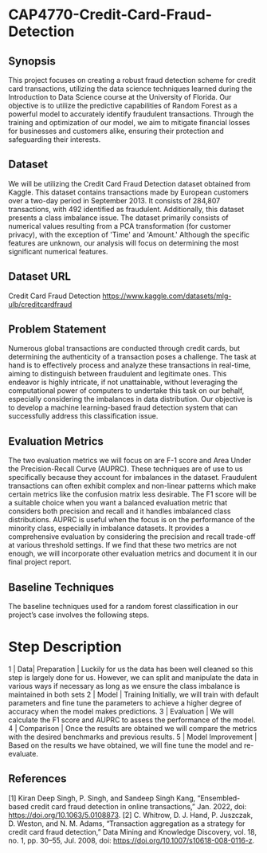 # CAP4770-Credit-Card-Fraud-Detection

## Synopsis
This project focuses on creating a robust fraud detection scheme for credit card transactions, utilizing the
data science techniques learned during the Introduction to Data Science course at the University of
Florida. Our objective is to utilize the predictive capabilities of Random Forest as a powerful model to
accurately identify fraudulent transactions. Through the training and optimization of our model, we aim
to mitigate financial losses for businesses and customers alike, ensuring their protection and
safeguarding their interests.

## Dataset
We will be utilizing the Credit Card Fraud Detection dataset obtained from Kaggle. This dataset contains
transactions made by European customers over a two-day period in September 2013. It consists of
284,807 transactions, with 492 identified as fraudulent. Additionally, this dataset presents a class
imbalance issue. The dataset primarily consists of numerical values resulting from a PCA transformation
(for customer privacy), with the exception of 'Time' and 'Amount.' Although the specific features are
unknown, our analysis will focus on determining the most significant numerical features.

## Dataset URL
Credit Card Fraud Detection https://www.kaggle.com/datasets/mlg-ulb/creditcardfraud

## Problem Statement
Numerous global transactions are conducted through credit cards, but determining the authenticity of a
transaction poses a challenge. The task at hand is to effectively process and analyze these transactions in
real-time, aiming to distinguish between fraudulent and legitimate ones. This endeavor is highly intricate, if not unattainable, without leveraging the computational power of computers to undertake this task on our behalf, especially considering the imbalances in data distribution. Our objective is to
develop a machine learning-based fraud detection system that can successfully address this classification issue.

## Evaluation Metrics
The two evaluation metrics we will focus on are F-1 score and Area Under the Precision-Recall Curve
(AUPRC). These techniques are of use to us specifically because they account for imbalances in the
dataset. Fraudulent transactions can often exhibit complex and non-linear patterns which make certain
metrics like the confusion matrix less desirable. The F1 score will be a suitable choice when you want a
balanced evaluation metric that considers both precision and recall and it handles imbalanced class
distributions. AUPRC is useful when the focus is on the performance of the minority class, especially in
imbalance datasets. It provides a comprehensive evaluation by considering the precision and recall
trade-off at various threshold settings. If we find that these two metrics are not enough, we will
incorporate other evaluation metrics and document it in our final project report.

## Baseline Techniques
The baseline techniques used for a random forest classification in our project’s case involves the
following steps.
#   Step   Description
1  | Data| Preparation   |  Luckily for us the data has been well cleaned so this step is largely done for us.
However, we can split and manipulate the data in various ways if necessary as
long as we ensure the class imbalance is maintained in both sets
2  |  Model   |  Training Initially, we will train with default parameters and fine tune the parameters to
achieve a higher degree of accuracy when the model makes predictions.
3  |  Evaluation   |  We will calculate the F1 score and AUPRC to assess the performance of the
model.
4  |  Comparison   |  Once the results are obtained we will compare the metrics with the desired
benchmarks and previous results.
5  |  Model Improvement   |  Based on the results we have obtained, we will fine tune the model and
re-evaluate.

## References
[1] Kiran Deep Singh, P. Singh, and Sandeep Singh Kang, “Ensembled-based credit card fraud detection in
online transactions,” Jan. 2022, doi: https://doi.org/10.1063/5.0108873.
[2] C. Whitrow, D. J. Hand, P. Juszczak, D. Weston, and N. M. Adams, “Transaction aggregation as a
strategy for credit card fraud detection,” Data Mining and Knowledge Discovery, vol. 18, no. 1, pp. 30–55,
Jul. 2008, doi: https://doi.org/10.1007/s10618-008-0116-z.
